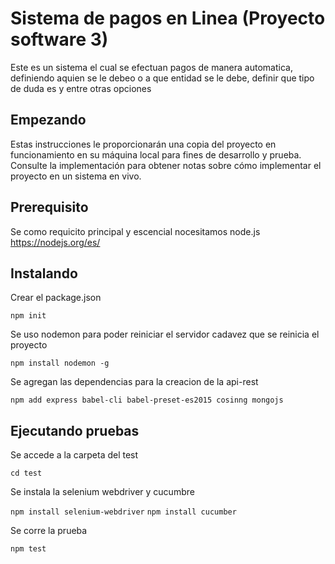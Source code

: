 ﻿# Sistema de pagos en Linea (Proyecto software 3)

 Este es un sistema el cual se efectuan pagos de manera automatica, definiendo aquien se le debeo o 
 a que entidad se le debe, definir que tipo de duda es y entre otras opciones

## Empezando
 Estas instrucciones le proporcionarán una copia del proyecto en funcionamiento en su máquina local para fines de desarrollo y prueba. Consulte la implementación para obtener notas sobre cómo implementar el proyecto en un sistema en vivo.

## Prerequisito 
 Se como requicito principal y escencial nocesitamos node.js
https://nodejs.org/es/

## Instalando
 Crear el package.json
 
`npm init`

 Se uso nodemon para poder reiniciar el servidor cadavez que se reinicia el proyecto
 
`npm install nodemon -g`

 Se agregan las dependencias para la creacion de la api-rest
 
`npm add express babel-cli babel-preset-es2015 cosinng mongojs `

## Ejecutando pruebas

 Se accede a la carpeta del test
 
`cd test`

 Se instala la selenium webdriver y cucumbre
 
`npm install selenium-webdriver`
`npm install cucumber`

 Se corre la prueba 
 
`npm test`
